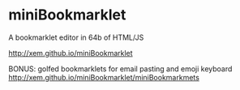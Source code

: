 miniBookmarklet
==

A bookmarklet editor in 64b of HTML/JS

http://xem.github.io/miniBookmarklet


BONUS: golfed bookmarklets for email pasting and emoji keyboard
http://xem.github.io/miniBookmarklet/miniBookmarkmets